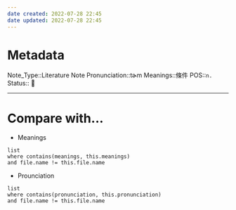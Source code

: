 ```yaml
---
date created: 2022-07-28 22:45
date updated: 2022-07-28 22:45
---
```


# Metadata

Note_Type::Literature Note
Pronunciation::tɚm
Meanings::條件
POS::`n.`
Status:: 👶

---

# Compare with...

- Meanings

```dataview
list
where contains(meanings, this.meanings)
and file.name != this.file.name
```

- Prounciation

```dataview
list
where contains(pronunciation, this.pronunciation)
and file.name != this.file.name
```

